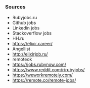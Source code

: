 ### Sources

* Rubyjobs.ru
* Github jobs
* Linkedin jobs
* Stackoverflow jobs
* HH.ru
* https://elixir.career/
* Angellist
* http://elixirjob.ru/
* remoteok
* https://jobs.rubynow.com/
* https://www.reddit.com/r/rubyjobs/
* https://weworkremotely.com/
* https://remote.co/remote-jobs/
